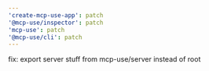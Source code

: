 ```yaml
---
'create-mcp-use-app': patch
'@mcp-use/inspector': patch
'mcp-use': patch
'@mcp-use/cli': patch
---
```


fix: export server stuff from mcp-use/server instead of root
